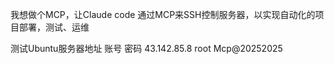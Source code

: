 我想做个MCP，让Claude code 通过MCP来SSH控制服务器，以实现自动化的项目部署，测试、运维

测试Ubuntu服务器地址 账号 密码
43.142.85.8
root
Mcp@20252025
